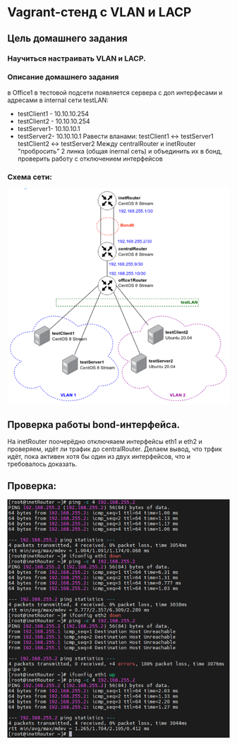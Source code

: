 # Vagrant-стенд c VLAN и LACP
## Цель домашнего задания
### Научиться настраивать VLAN и LACP.
### Описание домашнего задания
в Office1 в тестовой подсети появляется сервера с доп интерфесами и адресами
в internal сети testLAN:
- testClient1 - 10.10.10.254
- testClient2 - 10.10.10.254
- testServer1- 10.10.10.1
- testServer2- 10.10.10.1
Равести вланами:
testClient1 <-> testServer1
testClient2 <-> testServer2
Между centralRouter и inetRouter "пробросить" 2 линка (общая inernal сеть) и
объединить их в бонд, проверить работу c отключением интерфейсов


### Схема сети:
![](Image1.png)

## Проверка работы bond-интерфейса.
На inetRouter поочерёдно отключяаем интерфейсы eth1 и eth2 и проверяем, идёт ли трафик до centralRouter.
Делаем вывод, что трфик идёт, пока активен хотя бы один из двух интерфейсов, что и требовалось доказать. 

## Проверка:
![](Image2.png)
